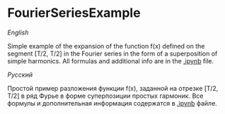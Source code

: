 # FourierSeriesExample

*English*

Simple example of the expansion of the function f(x) defined on the segment \[T/2, T/2\] in the Fourier series in the form of a superposition of simple harmonics.
All formulas and additional info are in the [.ipynb](fourier.ipynb) file.

*Русский*

Простой пример разложения функции f(x), заданной на отрезке \[T/2, T/2\] в ряд Фурье в форме суперпозиции простых гармоник.
Все формулы и дополнительная информация содержатся в [.ipynb](fourier.ipynb) файле.
